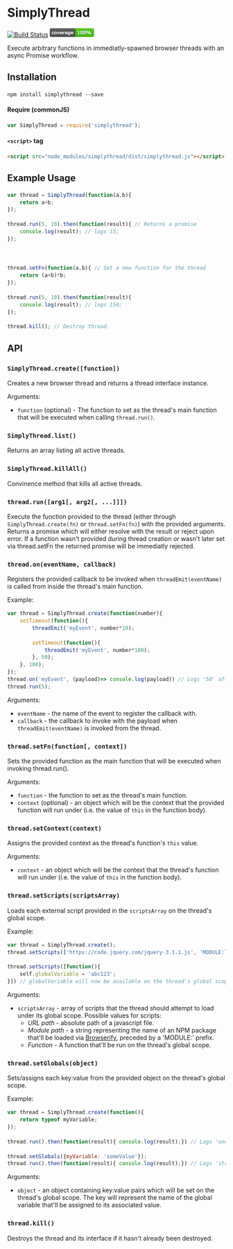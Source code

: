 # SimplyThread
[![Build Status](https://travis-ci.org/danielkalen/simplythread.svg?branch=master)](https://travis-ci.org/danielkalen/simplythread)
[![Coverage](.config/badges/coverage.png?raw=true)](https://github.com/danielkalen/simplythread)

Execute arbitrary functions in immediatly-spawned browser threads with an async Promise workflow.

## Installation
`npm install simplythread --save`

#### Require (commonJS)
```javascript
var SimplyThread = require('simplythread');
```

#### `<script>` tag
```html
<script src="node_modules/simplythread/dist/simplythread.js"></script>
```



## Example Usage
```javascript
var thread = SimplyThread(function(a,b){
    return a+b;
});

thread.run(5, 10).then(function(result){ // Returns a promise
    console.log(result); // logs 15;
});



thread.setFn(function(a,b){ // Set a new function for the thread
    return (a+b)*b;
});

thread.run(5, 10).then(function(result){
    console.log(result); // logs 150;
});

thread.kill(); // Destroy thread.
```


## API
### `SimplyThread.create([function])`
Creates a new browser thread and returns a thread interface instance.

Arguments:
  - `function` (optional) - The function to set as the thread's main function that will be executed when calling `thread.run()`.


### `SimplyThread.list()`
Returns an array listing all active threads.


### `SimplyThread.killAll()`
Convinence method that kills all active threads.


### `thread.run([arg1[, arg2[, ...]]])`
Execute the function provided to the thread (either through `SimplyThread.create(fn)` or `thread.setFn(fn)`) with the provided arguments. Returns a promise which will either resolve with the result or reject upon error. If a function wasn't provided during thread creation or wasn't later set via thread.setFn the returned promise will be immediatly rejected.


### `thread.on(eventName, callback)`
Registers the provided callback to be invoked when `threadEmit(eventName)` is called from inside the thread's main function.

Example:
```javascript
var thread = SimplyThread.create(function(number){
    setTimeout(function(){
        threadEmit('myEvent', number*10);

        setTimeout(function(){
            threadEmit('myEvent', number*100);
        }, 50);
    }, 100);
});
thread.on('myEvent', (payload)=> console.log(payload)) // Logs '50' after 100ms, '500' after 150ms
thread.run(5);
```

Arguments:
  - `eventName` - the name of the event to register the callback with.
  - `callback` - the callback to invoke with the payload when `threadEmit(eventName)` is invoked from the thread.


### `thread.setFn(function[, context])`
Sets the provided function as the main function that will be executed when invoking thread.run().

Arguments:
  - `function` - the function to set as the thread's main function.
  - `context` (optional) - an object which will be the context that the provided function will run under (i.e. the value of `this` in the function body).


### `thread.setContext(context)`
Assigns the provided context as the thread's function's `this` value.

Arguments:
  - `context` - an object which will be the context that the thread's function will run under (i.e. the value of `this` in the function body).


### `thread.setScripts(scriptsArray)`
Loads each external script provided in the `scriptsArray` on the thread's global scope.

Example:
```javascript
var thread = SimplyThread.create();
thread.setScripts(['https://code.jquery.com/jquery-3.1.1.js', 'MODULE:lodash']); // jQuery and Lodash will now be available on the thread's global scope.

thread.setScripts([function(){
    self.globalVariable = 'abc123';
}]) // globalVariable will now be available on the thread's global scope.
```

Arguments:
  - `scriptsArray` - array of scripts that the thread should attempt to load under its global scope. Possible values for scripts:
      - *URL path* - absolute path of a javascript file.
      - *Module path* - a string representing the name of an NPM package that'll be loaded via [Browserify](http://wzrd.in), preceded by a 'MODULE:' prefix.
      - *Function* - A function that'll be run on the thread's global scope.


### `thread.setGlobals(object)`
Sets/assigns each key:value from the provided object on the thread's global scope.

Example:
```javascript
var thread = SimplyThread.create(function(){
    return typeof myVariable;
});

thread.run().then(function(result){ console.log(result);}) // Logs 'undefined'

thread.setGlobals({myVariable: 'someValue'});
thread.run().then(function(result){ console.log(result);}) // Logs 'string'
```

Arguments:
  - `object` - an object containing key:value pairs which will be set on the thread's global scope. The key will represent the name of the global variable that'll be assigned to its associated value.


### `thread.kill()`
Destroys the thread and its interface if it hasn't already been destroyed.







